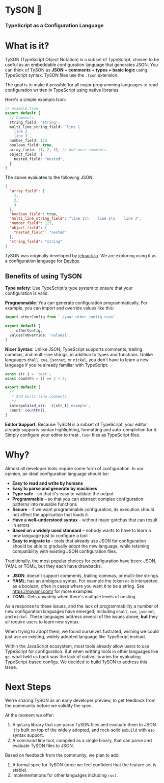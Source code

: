 # TySON 🥊
### TypeScript as a Configuration Language

# What is it?
TySON (TypeScript Object Notation) is a subset of TypeScript, chosen to be useful as an embeddable configuration
language that generates JSON.
You can think of TySON as **JSON + comments + types + basic logic** using
TypeScript syntax. TySON files use the `.tson` extension.

The goal is to make it possible for all major programming languages to read
configuration written in TypeScript using native libraries.

Here's a simple example.tson:

```typescript
// example.tson
export default {
  // Comments
  string_field: 'string',
  multi_line_string_field: `line 1
    line 2
    line 3`,
  number_field: 123,
  boolean_field: true,
  array_field: [1, 2, 3], // Add more comments.
  object_field: {
    nested_field: "nested",
  }
}
```

The above evaluates to the following JSON:

```json
{
  "array_field": [
    1,
    2,
    3
  ],
  "boolean_field": true,
  "multi_line_string_field": "line 1\n    line 2\n    line 3",
  "number_field": 123,
  "object_field": {
    "nested_field": "nested"
  },
  "string_field": "string"
}
```

TySON was originally developed by [jetpack.io](https://www.jetpack.io). We are exploring 
using it as a configuration language for [Devbox](https://github.com/jetpack-io/devbox).

## Benefits of using TySON
**Type safety**: Use TypeScript's type system to ensure that your configuration is valid. 

**Programmable**: You can generate configuration programmatically. 
For example, you can import and override values like this:
  
```typescript
import otherConfig from './your_other_config.tson'

export default {
  ...otherConfig,
  valuesToOverride: 'values1',
}
```

**Nicer Syntax**: Unlike JSON, TypeScript supports comments, trailing commas, 
and multi-line strings, in addition to types and functions. Unlike languages 
`dhall`, `cue`, `jsonnet`, or `nickel`, you don't have to learn a new language 
if you're already familiar with TypeScript:

```typescript
const str_1 = 'test';
const countFn = () => 2 + 2;

export default {
  /*
   * Add multi-line comments
   */
  interpolated_str: `${str_1} example`,
  count: countFn(),
}
```

**Editor Support**: Because TySON is a subset of TypeScript, your editor already 
supports syntax highlighting, formatting and auto-completion for it. 
Simply configure your editor to treat `.tson` files as TypeScript files.


# Why?
Almost all developer tools require some form of configuration. In our opinion,
an ideal configuration language should be:
+ **Easy to read and write by humans**
+ **Easy to parse and generate by machines**
+ **Type safe** - so that it's easy to validate the output
+ **Programmable** – so that you can abstract complex configuration patterns
  into reusable functions
+ **Secure** - if we want programmable configuration, its execution should
  not affect the application that loads it.
+ **Have a well-understood syntax** - without major gotchas that can result in errors
+ **Based on a widely used standard** – nobody wants to have to learn a new
  language just to configure a tool
+ **Easy to migrate to** - tools that already use JSON for configuration should
  be able to gradually adopt the new language, while retaining compatibility
  with existing JSON configuration files.

Traditionally, the most popular choices for configuration have been: JSON, YAML
or TOML, but they each have drawbacks:
+ **JSON**: doesn't support comments, trailing commas, or multi-line strings.
+ **YAML**: has an ambigous syntax. For example the token `no` is interpreted
  as a boolean, often in cases where you want it to be a string. See
  https://noyaml.com/ for more examples.
+ **TOML**: Gets unwidely when there's multiple levels of nesting.

As a response to these issues, and the lack of programmability a number of new configuration languages have emerged, including `dhall`, `cue`, `jsonnet`, and
`nickel`. These languages address several of the issues above, **but** they all
require users to learn new syntax.

When trying to adopt them, we found ourselves fustrated, wishing we could just
use an existing, widely adopted language like TypeScript instead.

Within the JavaScript ecosystem, most tools already allow users to use TypeScript
for configuration. But when writting tools in other languages like `go`, what held
us back was the lack of native libraries for evaluating TypeScript-based
configs. We decided to build TySON to address this issue.

# Next Steps
We're sharing TySON as an early developer preview, to get feedback from the
community before we solidify the spec.

At the moment we offer:
1. A `golang` library that can parse TySON files and evaluate them to JSON.
   It is built on top of the widely adopted, and rock-solid `esbuild` with `es6`
   syntax support.
1. A command line tool, compiled as a single binary, that can parse and
   evaluate TySON files to JSON.

Based on feedback from the community, we plan to add:
1. A formal spec for TySON (once we feel confident that the feature set is stable).
1. Implementations for other languages including `rust`.

